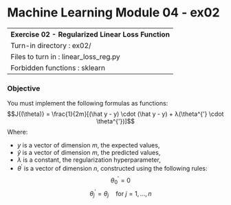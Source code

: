 # Machine Learning Module 04 - ex02

<table>
<tr><th>Exercise 02 - Regularized Linear Loss Function</th></tr>
<tr><td>Turn-in directory : ex02/ </tr>
<tr><td>Files to turn in : linear_loss_reg.py</tr>
<tr><td>Forbidden functions : sklearn</tr>
</table>

### Objective

You must implement the following formulas as functions: $$J{(\theta)} = \frac{1}{2m}[(\hat y - y) \cdot (\hat y - y) +  λ(\theta^{'} \cdot \theta^{'})]$$
Where:

 - $y$ is a vector of dimension $m$, the expected values,
 - $\hat y$ is a vector of dimension $m$, the predicted values,
 - $λ$ is a constant, the regularization hyperparameter,
 - $\theta^{'}$ is a vector of dimension $n$, constructed using the following rules: $$\theta_0^{'} = 0$$ $$\theta_j^{'} = \theta_j \quad \text {for } j = 1, \dots, n$$
